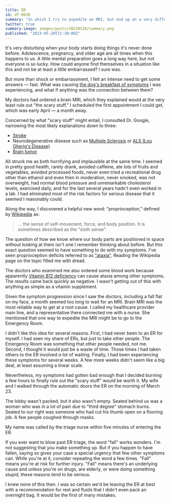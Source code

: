 ```yaml
---
title: ER
id: df-0038
summary: "In which I try to expedite an MRI, but end up on a very different path."
twitter: true
summary-image: images/posts/20230520/summary.png
published: "2023-05-20T21:30:00Z"
---
```


It's very disturbing when your body starts doing things it's never done before. Adolescence, pregnancy, and older age are all times when this happens to us. A little mental preparation goes a long way here, but not everyone is so lucky. How could anyone find themselves in a situation like this and not be at least a little embarrassed? I sure was.

But more than shock or embarrassment, I felt an intense need to get some answers &mdash; fast. What was causing [the dog's breakfast of symptoms](/articles/2023/05/18/everyone-has-a-plan/) I was experiencing, and what if anything was the connection between them?

My doctors had ordered a brain MRI, which they explained would at the very least rule out "the scary stuff." I scheduled the first appointment I could get, which was early April &mdash; a month away.

Concerned by what "scary stuff" might entail, I consulted Dr. Google, narrowing the most likely explanations down to three:

- [Stroke](https://en.wikipedia.org/wiki/Stroke)
- Neurodegenerative disease such as [Multiple Sclerosis](https://en.wikipedia.org/wiki/Multiple_sclerosis) or [ALS (Lou Gherig's Disease)](https://en.wikipedia.org/wiki/ALS)
- [Brain tumor](https://en.wikipedia.org/wiki/Brain_tumor)

All struck me as both horrifying and implausible at the same time. I seemed in pretty good health, rarely drank, avoided caffeine, ate lots of fruits and vegetables, avoided processed foods, never even tried a recreational drug other than ethanol and even then in moderation, never smoked, was not overweight, had normal blood pressure and unremarkable cholesterol levels, exercised daily, and for the last several years hadn't even worked in a lab. I had eliminated most of the risk factors for serious disease that it seemed I reasonably could.

Along the way, I discovered a helpful new word: "proprioception," defined by [Wikipedia](https://en.wikipedia.org/wiki/Proprioception) as:

>  ... the sense of self-movement, force, and body position. It is sometimes described as the "sixth sense".

The question of how we know where our body parts are positioned in space without looking at them isn't one I remember thinking about before. But this exact question seemed to have something to do with my symptoms. I've seen proprioception deficits referred to as ["ataxia"](https://en.wikipedia.org/wiki/Ataxia). Reading the Wikipedia page on the topic filled me with dread.

The doctors who examined me also ordered some blood work because apparently [Vitamin B12 deficiency](https://en.wikipedia.org/wiki/Vitamin_B12_deficiency) can cause ataxia among other symptoms. The results came back quickly as negative. I wasn't getting out of this with anything as simple as a vitamin supplement.

Given the symptom progression since I saw the doctors, including a fall flat on my face, a month seemed too long to wait for an MRI. Brain MRI was the most reliable way to get at a root cause. I called my healthcare provider main line, and a representative there connected me with a nurse. She mentioned that one way to expedite the MRI might be to go to the Emergency Room.

I didn't like this idea for several reasons. First, I had never been to an ER for myself. I had seen my share of ERs, but just to take other people. The Emergency Room was something that other people needed, not me. Second, I thought it would just be a waste of time. Those times I had taken others to the ER involved *a lot* of waiting. Finally, I had been experiencing these symptoms for several weeks. A few more weeks didn't seem like a big deal, at least assuming a linear scale.

Nevertheless, my symptoms had gotten bad enough that I decided burning a few hours to finally rule out the "scary stuff" would be worth it. My wife and I walked through the automatic doors the ER on the morning of March 23.

The lobby wasn't packed, but it also wasn't empty. Seated behind us was a woman who was in a lot of pain due to "third degree" stomach burns. Seated to our right was someone who had cut his thumb open on a flooring job. A few people coughed through masks.

My name was called by the triage nurse within five minutes of entering the ER.

If you ever want to blow past ER triage, the word "fall" works wonders. I'm not suggesting that you make something up. But if you happen to have fallen, saying so gives your case a special urgency that few other symptoms can. While you're at it, consider repeating the word a few times. "Fall" means you're at risk for further injury. "Fall" means there's an underlying cause and unless you're on drugs, are elderly, or were doing something stupid, these reasons tend to be serious.

I knew none of this then. I was so certain we'd be leaving the ER at best with a recommendation for rest and fluids that I didn't even pack an overnight bag. It would be the first of many mistakes.